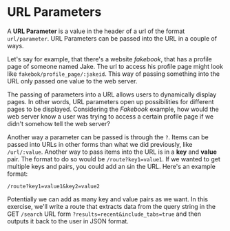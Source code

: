 # URL Parameters

A **URL Parameter** is a value in the header of a url of the format `url/parameter`. URL Parameters can be passed into the URL in a couple of ways.

Let's say for example, that there's a website _fakebook_, that has a profile page of someone named Jake. The url to access his profile page might look like `fakebok/profile_page/:jakeid`. This way of passing something into the URL only passed one value to the web server.

The passing of parameters into a URL allows users to dynamically display pages. In other words, URL parameters open up possibilities for different pages to be displayed. Considering the _Fakebook_ example, how would the web server know a user was trying to access a certain profile page if we didn't somehow tell the web server?

Another way a parameter can be passed is through the `?`. Items can be passed into URLs in other forms than what we did previously, like `/url/:value`. Another way to pass items into the URL is in a **key** and **value** pair. The format to do so would be `/route?key1=value1`. If we wanted to get multiple keys and pairs, you could add an `&`in the URL. Here's an example format:

```text
/route?key1=value1&key2=value2
```

Potentially we can add as many key and value pairs as we want. In this exercise, we'll write a route that extracts data from the query string in the GET `/search` URL form `?results=recent&include_tabs=true` and then outputs it back to the user in JSON format.

